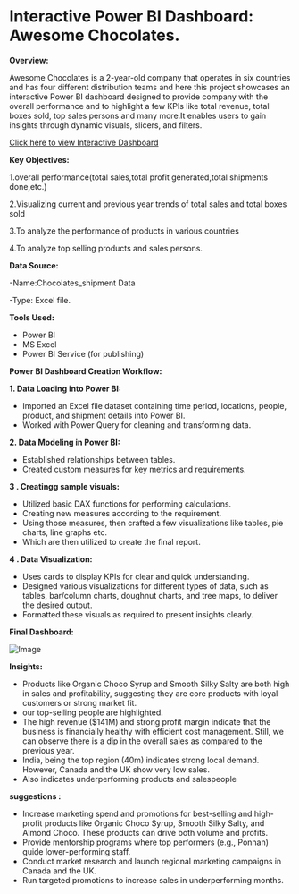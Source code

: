 #  Interactive Power BI Dashboard: Awesome Chocolates.


**Overview:**

Awesome Chocolates is a 2-year-old company that operates in six countries and has four different distribution teams and here this project showcases an interactive Power BI dashboard designed to provide company with the overall performance and to highlight a few KPIs like total revenue, total boxes sold, top sales persons and many more.It enables users to gain insights through dynamic visuals, slicers, and filters.


[Click here to view Interactive Dashboard](https://app.powerbi.com/links/drFKB9SOWc?ctid=dc58d733-a3f0-4192-abb0-fa703475d123&pbi_source=linkShare)

**Key Objectives:**

1.overall performance(total sales,total profit generated,total shipments done,etc.)

2.Visualizing current and previous year trends of total sales and total boxes sold

3.To analyze the performance of products in various countries  

4.To analyze top selling products and sales persons.

**Data Source:**

-Name:Chocolates_shipment Data

-Type: Excel file.

**Tools Used:**

- Power BI
- MS Excel
- Power BI Service (for publishing)

**Power BI Dashboard Creation Workflow:**

**1. Data Loading into Power BI:**

- Imported an Excel file dataset containing time period, locations, people, product, and shipment details into Power BI.
- Worked with Power Query for cleaning and transforming data.

**2. Data Modeling in Power BI:**

- Established relationships between tables.
- Created custom measures for key metrics and requirements.

 **3 . Creatingg sample visuals:** 

- Utilized basic  DAX functions for performing calculations.
- Creating new measures according to the requirement.
- Using those measures, then crafted a few visualizations like tables, pie charts, line graphs etc.
- Which are then utilized to create the final report.

**4 . Data Visualization:**

- Uses cards to display KPIs for clear and quick understanding.
- Designed various visualizations for different types of data, such as tables, bar/column charts, doughnut charts, and tree maps, to deliver the desired output.
- Formatted these visuals as required to present insights clearly.

**Final Dashboard:**

![Image](https://github.com/user-attachments/assets/87d9ee1b-d85b-4ecb-80b5-3250c4e76ea5)

**Insights:**

 

- Products like Organic Choco Syrup and Smooth Silky Salty are both high in sales and profitability, suggesting they are core products with loyal customers or strong market fit.
- our top-selling people are highlighted.
- The high revenue ($141M) and strong profit margin indicate that the business is financially healthy with efficient cost management. Still, we can observe there is a dip in the overall sales as compared to the previous year.
- India, being the top region (40m) indicates strong local demand. However, Canada and the UK show very low sales.
- Also indicates underperforming products and salespeople

**suggestions :**

- Increase marketing spend and promotions for best-selling and high-profit products like Organic Choco Syrup, Smooth Silky Salty, and Almond Choco.  These products can drive both volume and profits.
- Provide mentorship programs where top performers (e.g., Ponnan) guide lower-performing staff.
- Conduct market research and launch regional marketing campaigns in Canada and the UK.
- Run targeted promotions to increase sales in underperforming months.




